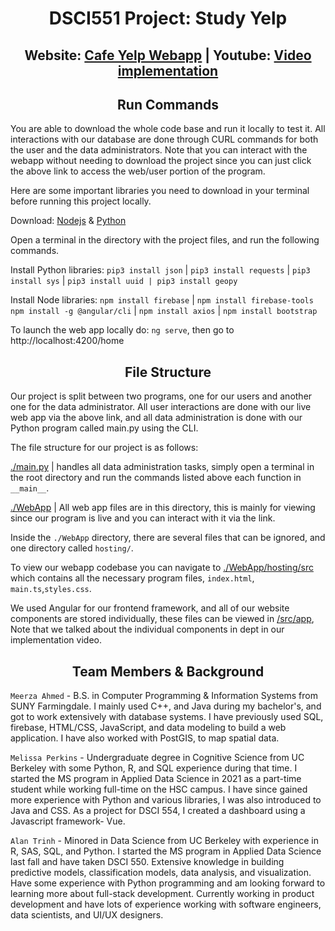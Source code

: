 <h1 align="center">DSCI551 Project: Study Yelp</h1>

<h2 align="center">
  Website: <a href="https://dsci551-finalproject-756e6.web.app">Cafe Yelp Webapp</a> | 
  Youtube: <a href="https://www.youtube.com/watch?v=jvr61s6kXJ0&ab_channel=AlanTrinh">Video implementation</a>
</h2>

<h2 align="center">Run Commands</h2>

You are able to download the whole code base and run it locally to test it. All interactions with our database are done through CURL commands for both the user and the data administrators. Note that you can interact with the webapp without needing to download the project since you can just click the above link to access the web/user portion of the program. 

Here are some important libraries you need to download in your terminal before running this project locally.

Download: [Nodejs](https://nodejs.org/en/download/current) & [Python](https://www.python.org/downloads/) 

Open a terminal in the directory with the project files, and run the following commands.

Install Python libraries: 
`pip3 install json` | `pip3 install requests` | `pip3 install sys` | `pip3 install uuid | pip3 install geopy`

Install Node libraries: 
`npm install firebase` | `npm install firebase-tools` `npm install -g @angular/cli` | `npm install axios` | `npm install bootstrap`

To launch the web app locally do: `ng serve`, then go to http://localhost:4200/home 

<h2 align="center">File Structure</h2>

Our project is split between two programs, one for our users and another one for the data administrator. All user interactions are done with our live web app via the above link, and all data administration is done with our Python program called main.py using the CLI. 

The file structure for our project is as follows:

[./main.py](/main.py) | handles all data administration tasks, simply open a terminal in the root directory and run the commands listed above each function in `__main__`. 

[./WebApp](/WebApp/) | All web app files are in this directory, this is mainly for viewing since our program is live and you can interact with it via the link.   
  
Inside the `./WebApp` directory, there are several files that can be ignored, and one directory called `hosting/`.

To view our webapp codebase you can navigate to [./WebApp/hosting/src](/WebApp/hosting/src) which contains all the necessary program files, `index.html`, `main.ts`,`styles.css`.

We used Angular for our frontend framework, and all of our website components are stored individually, these files can be viewed in [/src/app](/WebApp/hosting/src/app), Note that we talked about the individual components in dept in our implementation video. 




<h2 align="center">Team Members & Background</h2>

`Meerza Ahmed` - B.S. in Computer Programming & Information Systems from SUNY Farmingdale. I mainly used C++, and Java during my bachelor's, and got to work extensively with database systems. I have previously used SQL, firebase, HTML/CSS, JavaScript, and data modeling to build a web application. I have also worked with PostGIS, to map spatial data.

`Melissa Perkins` - Undergraduate degree in Cognitive Science from UC Berkeley with some Python, R, and SQL experience during that time. I started the MS program in Applied Data Science in 2021 as a part-time student while working full-time on the HSC campus. I have since gained more experience with Python and various libraries, I was also introduced to Java and CSS. As a project for DSCI 554, I created a dashboard using a Javascript framework- Vue.

`Alan Trinh` - Minored in Data Science from UC Berkeley with experience in R, SAS, SQL, and Python. I started the MS program in Applied Data Science last fall and have taken DSCI 550. Extensive knowledge in building predictive models, classification models, data analysis, and visualization. Have some experience with Python programming and am looking forward to learning more about full-stack development. Currently working in product development and have lots of experience working with software engineers, data scientists, and UI/UX designers.
